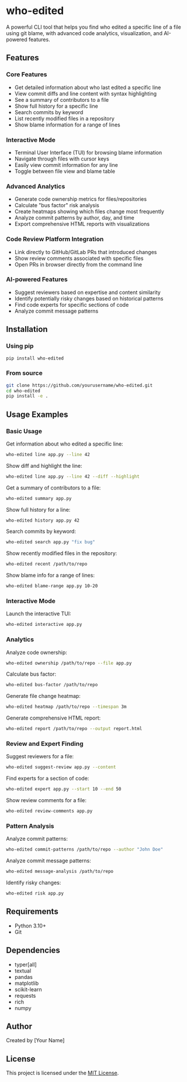 # who-edited

A powerful CLI tool that helps you find who edited a specific line of a file using git blame, with advanced code analytics, visualization, and AI-powered features.

## Features

### Core Features
- Get detailed information about who last edited a specific line
- View commit diffs and line content with syntax highlighting
- See a summary of contributors to a file
- Show full history for a specific line
- Search commits by keyword
- List recently modified files in a repository
- Show blame information for a range of lines

### Interactive Mode
- Terminal User Interface (TUI) for browsing blame information
- Navigate through files with cursor keys
- Easily view commit information for any line
- Toggle between file view and blame table

### Advanced Analytics
- Generate code ownership metrics for files/repositories
- Calculate "bus factor" risk analysis
- Create heatmaps showing which files change most frequently 
- Analyze commit patterns by author, day, and time
- Export comprehensive HTML reports with visualizations

### Code Review Platform Integration
- Link directly to GitHub/GitLab PRs that introduced changes
- Show review comments associated with specific files
- Open PRs in browser directly from the command line

### AI-powered Features
- Suggest reviewers based on expertise and content similarity
- Identify potentially risky changes based on historical patterns
- Find code experts for specific sections of code
- Analyze commit message patterns

## Installation

### Using pip

```bash
pip install who-edited
```

### From source

```bash
git clone https://github.com/yourusername/who-edited.git
cd who-edited
pip install -e .
```

## Usage Examples

### Basic Usage

Get information about who edited a specific line:
```bash
who-edited line app.py --line 42
```

Show diff and highlight the line:
```bash
who-edited line app.py --line 42 --diff --highlight
```

Get a summary of contributors to a file:
```bash
who-edited summary app.py
```

Show full history for a line:
```bash
who-edited history app.py 42
```

Search commits by keyword:
```bash
who-edited search app.py "fix bug"
```

Show recently modified files in the repository:
```bash
who-edited recent /path/to/repo
```

Show blame info for a range of lines:
```bash
who-edited blame-range app.py 10-20
```

### Interactive Mode

Launch the interactive TUI:
```bash
who-edited interactive app.py
```

### Analytics

Analyze code ownership:
```bash
who-edited ownership /path/to/repo --file app.py
```

Calculate bus factor:
```bash
who-edited bus-factor /path/to/repo
```

Generate file change heatmap:
```bash
who-edited heatmap /path/to/repo --timespan 3m
```

Generate comprehensive HTML report:
```bash
who-edited report /path/to/repo --output report.html
```

### Review and Expert Finding

Suggest reviewers for a file:
```bash
who-edited suggest-review app.py --content
```

Find experts for a section of code:
```bash
who-edited expert app.py --start 10 --end 50
```

Show review comments for a file:
```bash
who-edited review-comments app.py
```

### Pattern Analysis

Analyze commit patterns:
```bash
who-edited commit-patterns /path/to/repo --author "John Doe"
```

Analyze commit message patterns:
```bash
who-edited message-analysis /path/to/repo
```

Identify risky changes:
```bash
who-edited risk app.py
```

## Requirements

- Python 3.10+
- Git

## Dependencies

- typer[all]
- textual
- pandas
- matplotlib
- scikit-learn
- requests
- rich
- numpy

## Author

Created by [Your Name]

## License

This project is licensed under the [MIT License](LICENSE).
